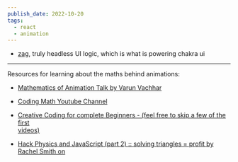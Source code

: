 ```yaml
---
publish_date: 2022-10-20
tags:
  - react
  - animation
---
```

- [zag](https://github.com/chakra-ui/zag), truly headless UI logic, which is what is powering chakra ui

--- 

Resources for learning about the maths behind animations:

- [Mathematics of Animation Talk by Varun Vachhar ](https://youtu.be/KbxJWx-ue0U  )

- [Coding Math Youtube Channel](https://www.youtube.com/user/codingmath  )

- [Creative Coding for complete Beginners - (feel free to skip a few of the first  
videos)](https://www.youtube.com/watch?v=VpIFZ0xcJWM&list=PLUG_f-krxzVrRCOjGFwOuYj3QarVfPWXK  ) 

- [Hack Physics and JavaScript (part 2) :: solving triangles = profit by Rachel Smith on](https://codepen.io/rachsmith/post/hack-physics-and-javascript-part-2-solving-triangles-profit)

